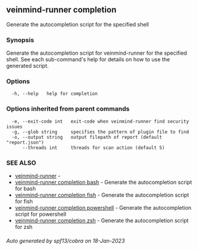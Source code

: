 ## veinmind-runner completion

Generate the autocompletion script for the specified shell

### Synopsis

Generate the autocompletion script for veinmind-runner for the specified shell.
See each sub-command's help for details on how to use the generated script.


### Options

```
  -h, --help   help for completion
```

### Options inherited from parent commands

```
  -e, --exit-code int   exit-code when veinmind-runner find security issues
  -g, --glob string     specifies the pattern of plugin file to find
  -o, --output string   output filepath of report (default "report.json")
      --threads int     threads for scan action (default 5)
```

### SEE ALSO

* [veinmind-runner](veinmind-runner.md)	 - 
* [veinmind-runner completion bash](veinmind-runner_completion_bash.md)	 - Generate the autocompletion script for bash
* [veinmind-runner completion fish](veinmind-runner_completion_fish.md)	 - Generate the autocompletion script for fish
* [veinmind-runner completion powershell](veinmind-runner_completion_powershell.md)	 - Generate the autocompletion script for powershell
* [veinmind-runner completion zsh](veinmind-runner_completion_zsh.md)	 - Generate the autocompletion script for zsh

###### Auto generated by spf13/cobra on 18-Jan-2023
